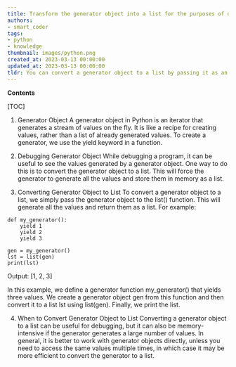 ```yaml
---
title: Transform the generator object into a list for the purposes of debugging
authors:
- smart_coder
tags:
- python
- knowledge
thumbnail: images/python.png
created_at: 2023-03-13 00:00:00
updated_at: 2023-03-13 00:00:00
tldr: You can convert a generator object to a list by passing it as an argument to the list() function.
---
```


**Contents**

[TOC]

1. Generator Object
A generator object in Python is an iterator that generates a stream of values on the fly. It is like a recipe for creating values, rather than a list of already generated values. To create a generator, we use the yield keyword in a function.

2. Debugging Generator Object
While debugging a program, it can be useful to see the values generated by a generator object. One way to do this is to convert the generator object to a list. This will force the generator to generate all the values and store them in memory as a list.

3. Converting Generator Object to List
To convert a generator object to a list, we simply pass the generator object to the list() function. This will generate all the values and return them as a list. For example:

```
def my_generator():
    yield 1
    yield 2
    yield 3

gen = my_generator()
lst = list(gen)
print(lst)
```

Output: [1, 2, 3]

In this example, we define a generator function my_generator() that yields three values. We create a generator object gen from this function and then convert it to a list lst using list(gen). Finally, we print the list.

4. When to Convert Generator Object to List
Converting a generator object to a list can be useful for debugging, but it can also be memory-intensive if the generator generates a large number of values. In general, it is better to work with generator objects directly, unless you need to access the same values multiple times, in which case it may be more efficient to convert the generator to a list.
